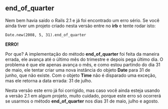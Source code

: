## end\_of\_quarter

Nem bem havia saído o Rails 2.1 e já foi encontrado um erro sério. Se você ainda tiver um projeto criado nesta versão entre no **irb** e tente rodar isto:

	Date.new(2008, 5, 31).end_of_quarter

**ERRO!**

Por que? A implementação do método **end\_of\_quarter** foi feita da maneira errada, ele avança até o último mês do trimestre e depois pega último dia. O problema é que ele apenas avança o mês, e como estou partindo do dia 31 de maio, ele tentar criar uma nova instância do objeto **Date** para 31 de junho, que não existe. Com o objeto **Time** não é disparado uma exceção, mas ele retorna a data errada: 31 de julho.

Nesta versão este erro já foi corrigido, mas caso você ainda esteja usando a versão 2.1 em algum projeto, muito cuidado, porque este erro só ocorrerá se usarmos o método **end\_of\_quarter** nos dias 31 de maio, julho e agosto.
